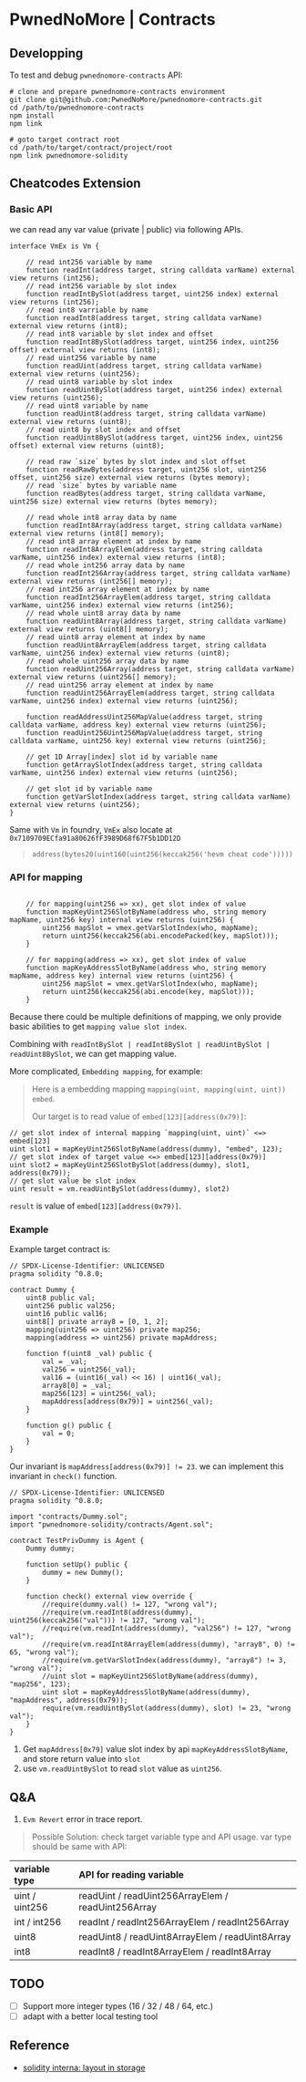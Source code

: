 # PwnedNoMore | Contracts

## Developping
To test and debug `pwnednomore-contracts` API: 

```
# clone and prepare pwnednomore-contracts environment
git clone git@github.com:PwnedNoMore/pwnednomore-contracts.git
cd /path/to/pwnednomore-contracts
npm install
npm link

# goto target contract root
cd /path/to/target/contract/project/root
npm link pwnednomore-solidity
```

## Cheatcodes Extension

### Basic API
we can read any var value (private | public) via following APIs.

```solidity
interface VmEx is Vm {

    // read int256 variable by name
    function readInt(address target, string calldata varName) external view returns (int256);
    // read int256 variable by slot index
    function readIntBySlot(address target, uint256 index) external view returns (int256);
    // read int8 varriable by name
    function readInt8(address target, string calldata varName) external view returns (int8);
    // read int8 variable by slot index and offset
    function readInt8BySlot(address target, uint256 index, uint256 offset) external view returns (int8);
    // read uint256 variable by name
    function readUint(address target, string calldata varName) external view returns (uint256);
    // read uint8 variable by slot index
    function readUintBySlot(address target, uint256 index) external view returns (uint256);
    // read uint8 variable by name
    function readUint8(address target, string calldata varName) external view returns (uint8);
    // read uint8 by slot index and offset
    function readUint8BySlot(address target, uint256 index, uint256 offset) external view returns (uint8);

    // read raw `size` bytes by slot index and slot offset
    function readRawBytes(address target, uint256 slot, uint256 offset, uint256 size) external view returns (bytes memory);
    // read `size` bytes by variable name
    function readBytes(address target, string calldata varName, uint256 size) external view returns (bytes memory);

    // read whole int8 array data by name
    function readInt8Array(address target, string calldata varName) external view returns (int8[] memory);
    // read int8 array element at index by name
    function readInt8ArrayElem(address target, string calldata varName, uint256 index) external view returns (int8);
    // read whole int256 array data by name
    function readInt256Array(address target, string calldata varName) external view returns (int256[] memory);
    // read int256 array element at index by name
    function readInt256ArrayElem(address target, string calldata varName, uint256 index) external view returns (int256);
    // read whole uint8 array data by name
    function readUint8Array(address target, string calldata varName) external view returns (uint8[] memory);
    // read uint8 array element at index by name
    function readUint8ArrayElem(address target, string calldata varName, uint256 index) external view returns (uint8);
    // read whole uint256 array data by name
    function readUint256Array(address target, string calldata varName) external view returns (uint256[] memory);
    // read uint256 array element at index by name
    function readUint256ArrayElem(address target, string calldata varName, uint256 index) external view returns (uint256);

    function readAddressUint256MapValue(address target, string calldata varName, address key) external view returns (uint256);
    function readUint256Uint256MapValue(address target, string calldata varName, uint256 key) external view returns (uint256);

    // get 1D Array[index] slot id by variable name
    function getArraySlotIndex(address target, string calldata varName, uint256 index) external view returns (uint256);

    // get slot id by variable name
    function getVarSlotIndex(address target, string calldata varName) external view returns (uint256);
}
```

Same with `Vm` in foundry, `VmEx` also locate at `0x7109709ECfa91a80626fF3989D68f67F5b1DD12D`

> `address(bytes20(uint160(uint256(keccak256('hevm cheat code')))))`

### API for mapping

```solidity

    // for mapping(uint256 => xx), get slot index of value 
    function mapKeyUint256SlotByName(address who, string memory mapName, uint256 key) internal view returns (uint256) {
        uint256 mapSlot = vmex.getVarSlotIndex(who, mapName);
        return uint256(keccak256(abi.encodePacked(key, mapSlot)));
    }

    // for mapping(address => xx), get slot index of value 
    function mapKeyAddressSlotByName(address who, string memory mapName, address key) internal view returns (uint256) {
        uint256 mapSlot = vmex.getVarSlotIndex(who, mapName);
        return uint256(keccak256(abi.encode(key, mapSlot)));
    }
```

Because there could be multiple definitions of mapping, we only provide basic abilities to get `mapping value slot index`.

Combining with `readIntBySlot | readInt8BySlot | readUintBySlot | readUint8BySlot`, we can get mapping value.

More complicated, `Embedding mapping`, for example: 

> Here is a embedding mapping `mapping(uint, mapping(uint, uint)) embed`.
> 
> Our target is to read value of `embed[123][address(0x79)]`:

```solidity
// get slot index of internal mapping `mapping(uint, uint)` <=> embed[123]
uint slot1 = mapKeyUint256SlotByName(address(dummy), "embed", 123);
// get slot index of target value <=> embed[123][address(0x79)]
uint slot2 = mapKeyUint256SlotBySlot(address(dummy), slot1, address(0x79));
// get slot value be slot index
uint result = vm.readUintBySlot(address(dummy), slot2)
```

`result` is value of `embed[123][address(0x79)]`.

### Example
Example target contract is:
```solidity
// SPDX-License-Identifier: UNLICENSED
pragma solidity ^0.8.0;

contract Dummy {
    uint8 public val;
    uint256 public val256;
    uint16 public val16;
    uint8[] private array8 = [0, 1, 2];
    mapping(uint256 => uint256) private map256;
    mapping(address => uint256) private mapAddress;

    function f(uint8 _val) public {
        val = _val;
        val256 = uint256(_val);
        val16 = (uint16(_val) << 16) | uint16(_val);
        array8[0] = _val;
        map256[123] = uint256(_val);
        mapAddress[address(0x79)] = uint256(_val);
    }

    function g() public {
        val = 0;
    }
}
```

Our invariant is `mapAddress[address(0x79)] != 23`. we can implement this invariant in `check()` function.

```solidity
// SPDX-License-Identifier: UNLICENSED
pragma solidity ^0.8.0;

import "contracts/Dummy.sol";
import "pwnednomore-solidity/contracts/Agent.sol";

contract TestPrivDummy is Agent {
    Dummy dummy;

    function setUp() public {
        dummy = new Dummy();
    }

    function check() external view override {
        //require(dummy.val() != 127, "wrong val");
        //require(vm.readInt8(address(dummy), uint256(keccak256("val"))) != 127, "wrong val");
        //require(vm.readInt(address(dummy), "val256") != 127, "wrong val");
        //require(vm.readInt8ArrayElem(address(dummy), "array8", 0) != 65, "wrong val");
        //require(vm.getVarSlotIndex(address(dummy), "array8") != 3, "wrong val");
        //uint slot = mapKeyUint256SlotByName(address(dummy), "map256", 123);
        uint slot = mapKeyAddressSlotByName(address(dummy), "mapAddress", address(0x79));
        require(vm.readUintBySlot(address(dummy), slot) != 23, "wrong val");
    }
}
```

1. Get `mapAddress[0x79]` value slot index by api `mapKeyAddressSlotByName`, and store return value into `slot`
2. use `vm.readUintBySlot` to read `slot` value as `uint256`.

## Q&A
1. `Evm Revert` error in trace report.

> Possible Solution: 
> check target variable type and API usage. var type should be same with API:

| variable type | API for reading variable |
| :- | :- |
| uint / uint256 | readUint / readUint256ArrayElem / readUint256Array |
| int / int256 | readInt / readInt256ArrayElem / readInt256Array |
| uint8 | readUint8 / readUint8ArrayElem / readUint8Array |
| int8 | readInt8 / readInt8ArrayElem / readInt8Array |

## TODO
* [ ] Support more integer types (16 / 32 / 48 / 64, etc.)
* [ ] adapt with a better local testing tool

## Reference
* [solidity interna: layout in storage](https://docs.soliditylang.org/en/v0.8.13/internals/layout_in_storage.html)

